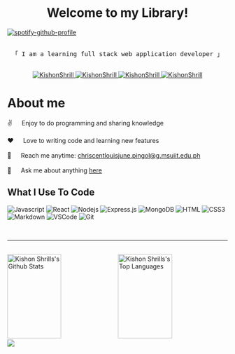 <!---
KishonShrill/KishonShrill is a ✨ special ✨ repository because its `README.md` (this file) appears on your GitHub profile.
You can click the Preview link to take a look at your changes.
--->

<h1 align="center">
  Welcome to my Library!
</h1>


[![spotify-github-profile](https://spotify-github-profile.kittinanx.com/api/view?uid=22een4wptzxnhzstzufmtjyjq&cover_image=true&theme=default&show_offline=true&background_color=121212&interchange=false&bar_color=53b14f&bar_color_cover=false)](https://spotify-github-profile.kittinanx.com/api/view?uid=22een4wptzxnhzstzufmtjyjq&redirect=true)
<!-- <p align="center"></p> -->


<p align="center"> 
  <samp>
<!--     <a href="https://www.google.com/search?q=Kishon+Shrill">「 Google Me 」</a> -->
    <br>
    「 I am a learning full stack web application developer 」
    <br>
    <br>
  </samp>
</p>

<p align="center">
 <a href="https://kishonshrill.github.io/website-portfolio/" target="blank">
  <img src="https://img.shields.io/badge/Website-DC143C?style=for-the-badge&logo=medium&logoColor=white" alt="KishonShrill" />
 </a>
 <a href="https://dev.to/KishonShrill" target="_blank">
  <img src="https://img.shields.io/badge/dev.to-0A0A0A?style=for-the-badge&logo=dev.to&logoColor=white" alt="KishonShrill" />
 </a>
 <a href="https://www.instagram.com/blue_persequi/" target="_blank">
  <img src="https://img.shields.io/badge/Instagram-fe4164?style=for-the-badge&logo=instagram&logoColor=white" alt="KishonShrill" />
 </a> 
 <a href="https://www.facebook.com/ChriscentProduction/" target="_blank">
  <img src="https://img.shields.io/badge/Facebook-20BEFF?&style=for-the-badge&logo=facebook&logoColor=white" alt="KishonShrill"  />
  </a> 
</p>

<!-- About Section -->
# About me
<p>
  
 ✌️ &emsp; Enjoy to do programming and sharing knowledge <br/><br/>
 ❤️ &emsp; Love to writing code and learning new features<br/><br/>
 📧 &emsp; Reach me anytime: chriscentlouisjune.pingol@g.msuiit.edu.ph<br/><br/>
 💬 &emsp; Ask me about anything [here](https://github.com/KishonShrill/KishonShrill/issues)
  
</p>

## What I Use To Code

![Javascript](https://img.shields.io/badge/Javascript-F0DB4F?style=for-the-badge&labelColor=black&logo=javascript&logoColor=F0DB4F)
![React](https://img.shields.io/badge/-React-61DBFB?style=for-the-badge&labelColor=black&logo=react&logoColor=61DBFB)
![Nodejs](https://img.shields.io/badge/Nodejs-3C873A?style=for-the-badge&labelColor=black&logo=node.js&logoColor=3C873A)
![Express.js](https://img.shields.io/badge/Express.js-000000?style=for-the-badge&logo=express&logoColor=white)
![MongoDB](https://img.shields.io/badge/MongoDB-4EA94B?style=for-the-badge&logo=mongodb&logoColor=white)
![HTML](https://img.shields.io/badge/HTML5-E34F26?style=for-the-badge&logo=html5&logoColor=white)
![CSS3](https://img.shields.io/badge/CSS3-1572B6?style=for-the-badge&logo=css3&logoColor=white)
![Markdown](https://img.shields.io/badge/Markdown-000000?style=for-the-badge&logo=markdown&logoColor=white)
![VSCode](https://img.shields.io/badge/Visual_Studio-0078d7?style=for-the-badge&logo=visual%20studio&logoColor=white)
![Git](https://img.shields.io/badge/Git-F05032?style=for-the-badge&logo=git&logoColor=white)

<br/>
<hr/>
<br/>

<a align="center"> 
  <a href="https://github.com/KishonShrill"><img alt="Kishon Shrills's Github Stats" src="https://denvercoder1-github-readme-stats.vercel.app/api?username=KishonShrill&show_icons=true&count_private=true&theme=react&border_color=7F3FBF&bg_color=0D1117&title_color=F85D7F&icon_color=F8D866" height="192px" width="49.5%"/></a>
  <a href="https://github.com/KishonShrill"><img alt="Kishon Shrills's Top Languages" src="https://denvercoder1-github-readme-stats.vercel.app/api/top-langs/?username=KishonShrill&layout=compact&theme=react&border_color=7F3FBF&bg_color=0D1117&title_color=F85D7F&icon_color=F8D866" height="192px" width="49.5%"/></a>
  <br/>
</a>

<img src="https://github-readme-activity-graph.vercel.app/graph?username=KishonShrill&custom_title=Kishon%20Shrill's%20GitHub%20Activity%20Graph&bg_color=0D1117&color=7F3FBF&line=7F3FBF&point=7F3FBF&area_color=FFFFFF&title_color=FFFFFF&area=true" />
